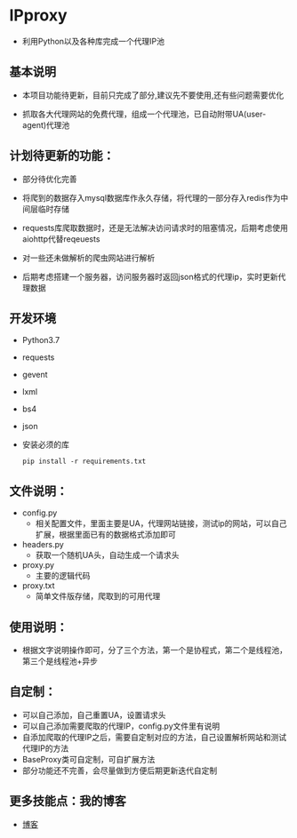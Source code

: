 # IPproxy

* 利用Python以及各种库完成一个代理IP池


## 基本说明

* 本项目功能待更新，目前只完成了部分,建议先不要使用,还有些问题需要优化

* 抓取各大代理网站的免费代理，组成一个代理池，已自动附带UA(user-agent)代理池


## 计划待更新的功能：

* 部分待优化完善

* 将爬到的数据存入mysql数据库作永久存储，将代理的一部分存入redis作为中间层临时存储

* requests库爬取数据时，还是无法解决访问请求时的阻塞情况，后期考虑使用aiohttp代替reqeuests

* 对一些还未做解析的爬虫网站进行解析

* 后期考虑搭建一个服务器，访问服务器时返回json格式的代理ip，实时更新代理数据


## 开发环境

* Python3.7
* requests
* gevent
* lxml
* bs4
* json


* 安装必须的库

    ``pip install -r requirements.txt ``
    
## 文件说明：

* config.py
	+ 相关配置文件，里面主要是UA，代理网站链接，测试ip的网站，可以自己扩展，根据里面已有的数据格式添加即可
* headers.py
	+ 获取一个随机UA头，自动生成一个请求头
* proxy.py 
	+ 主要的逻辑代码
* proxy.txt
	+ 简单文件版存储，爬取到的可用代理


## 使用说明：

* 根据文字说明操作即可，分了三个方法，第一个是协程式，第二个是线程池，第三个是线程池+异步

## 自定制：

* 可以自己添加，自己重置UA，设置请求头
* 可以自己添加需要爬取的代理IP，config.py文件里有说明
* 自添加爬取的代理IP之后，需要自定制对应的方法，自己设置解析网站和测试代理IP的方法
* BaseProxy类可自定制，可自扩展方法
* 部分功能还不完善，会尽量做到方便后期更新迭代自定制

## 更多技能点：我的博客

* [博客](https://www.cnblogs.com/Eeyhan '博客')